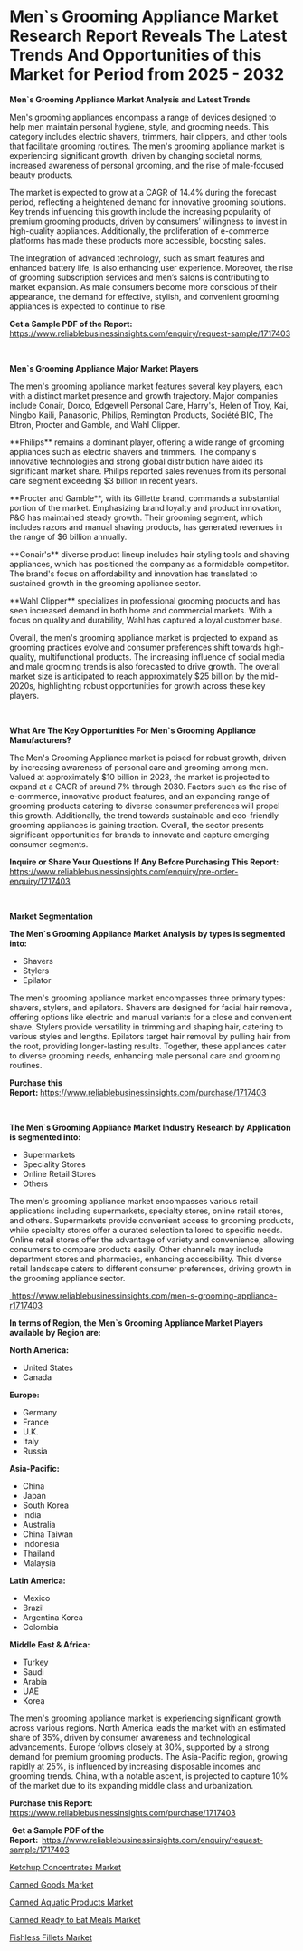 <p><h1>Men`s Grooming Appliance Market Research Report Reveals The Latest Trends And Opportunities of this Market for Period from 2025 - 2032</h1></p><p><strong>Men`s Grooming Appliance Market Analysis and Latest Trends</strong></p>
<p><p>Men's grooming appliances encompass a range of devices designed to help men maintain personal hygiene, style, and grooming needs. This category includes electric shavers, trimmers, hair clippers, and other tools that facilitate grooming routines. The men's grooming appliance market is experiencing significant growth, driven by changing societal norms, increased awareness of personal grooming, and the rise of male-focused beauty products.</p><p>The market is expected to grow at a CAGR of 14.4% during the forecast period, reflecting a heightened demand for innovative grooming solutions. Key trends influencing this growth include the increasing popularity of premium grooming products, driven by consumers’ willingness to invest in high-quality appliances. Additionally, the proliferation of e-commerce platforms has made these products more accessible, boosting sales. </p><p>The integration of advanced technology, such as smart features and enhanced battery life, is also enhancing user experience. Moreover, the rise of grooming subscription services and men’s salons is contributing to market expansion. As male consumers become more conscious of their appearance, the demand for effective, stylish, and convenient grooming appliances is expected to continue to rise.</p></p>
<p><strong>Get a Sample PDF of the Report:&nbsp;</strong> <a href="https://www.reliablebusinessinsights.com/enquiry/request-sample/1717403?utm_campaign=75&utm_medium=2&utm_source=Github&utm_content=ia&utm_term=25032025&utm_id=mens-grooming-appliance">https://www.reliablebusinessinsights.com/enquiry/request-sample/1717403</a></p>
<p>&nbsp;</p>
<p><strong>Men`s Grooming Appliance Major Market Players</strong></p>
<p><p>The men's grooming appliance market features several key players, each with a distinct market presence and growth trajectory. Major companies include Conair, Dorco, Edgewell Personal Care, Harry's, Helen of Troy, Kai, Ningbo Kaili, Panasonic, Philips, Remington Products, Société BIC, The Eltron, Procter and Gamble, and Wahl Clipper.</p><p>**Philips** remains a dominant player, offering a wide range of grooming appliances such as electric shavers and trimmers. The company's innovative technologies and strong global distribution have aided its significant market share. Philips reported sales revenues from its personal care segment exceeding $3 billion in recent years.</p><p>**Procter and Gamble**, with its Gillette brand, commands a substantial portion of the market. Emphasizing brand loyalty and product innovation, P&G has maintained steady growth. Their grooming segment, which includes razors and manual shaving products, has generated revenues in the range of $6 billion annually.</p><p>**Conair's** diverse product lineup includes hair styling tools and shaving appliances, which has positioned the company as a formidable competitor. The brand's focus on affordability and innovation has translated to sustained growth in the grooming appliance sector.</p><p>**Wahl Clipper** specializes in professional grooming products and has seen increased demand in both home and commercial markets. With a focus on quality and durability, Wahl has captured a loyal customer base.</p><p>Overall, the men's grooming appliance market is projected to expand as grooming practices evolve and consumer preferences shift towards high-quality, multifunctional products. The increasing influence of social media and male grooming trends is also forecasted to drive growth. The overall market size is anticipated to reach approximately $25 billion by the mid-2020s, highlighting robust opportunities for growth across these key players.</p></p>
<p>&nbsp;</p>
<p><strong>What Are The Key Opportunities For Men`s Grooming Appliance Manufacturers?</strong></p>
<p><p>The Men's Grooming Appliance market is poised for robust growth, driven by increasing awareness of personal care and grooming among men. Valued at approximately $10 billion in 2023, the market is projected to expand at a CAGR of around 7% through 2030. Factors such as the rise of e-commerce, innovative product features, and an expanding range of grooming products catering to diverse consumer preferences will propel this growth. Additionally, the trend towards sustainable and eco-friendly grooming appliances is gaining traction. Overall, the sector presents significant opportunities for brands to innovate and capture emerging consumer segments.</p></p>
<p><strong>Inquire or Share Your Questions If Any Before Purchasing This Report:</strong> <a href="https://www.reliablebusinessinsights.com/enquiry/pre-order-enquiry/1717403?utm_campaign=75&utm_medium=2&utm_source=Github&utm_content=ia&utm_term=25032025&utm_id=mens-grooming-appliance">https://www.reliablebusinessinsights.com/enquiry/pre-order-enquiry/1717403</a></p>
<p>&nbsp;</p>
<p><strong>Market Segmentation</strong></p>
<p><strong>The Men`s Grooming Appliance Market Analysis by types is segmented into:</strong></p>
<p><ul><li>Shavers</li><li>Stylers</li><li>Epilator</li></ul></p>
<p><p>The men's grooming appliance market encompasses three primary types: shavers, stylers, and epilators. Shavers are designed for facial hair removal, offering options like electric and manual variants for a close and convenient shave. Stylers provide versatility in trimming and shaping hair, catering to various styles and lengths. Epilators target hair removal by pulling hair from the root, providing longer-lasting results. Together, these appliances cater to diverse grooming needs, enhancing male personal care and grooming routines.</p></p>
<p><strong>Purchase this Report:&nbsp;</strong><a href="https://www.reliablebusinessinsights.com/purchase/1717403?utm_campaign=75&utm_medium=2&utm_source=Github&utm_content=ia&utm_term=25032025&utm_id=mens-grooming-appliance">https://www.reliablebusinessinsights.com/purchase/1717403</a></p>
<p>&nbsp;</p>
<p><strong>The Men`s Grooming Appliance Market Industry Research by Application is segmented into:</strong></p>
<p><ul><li>Supermarkets</li><li>Speciality Stores</li><li>Online Retail Stores</li><li>Others</li></ul></p>
<p><p>The men's grooming appliance market encompasses various retail applications including supermarkets, specialty stores, online retail stores, and others. Supermarkets provide convenient access to grooming products, while specialty stores offer a curated selection tailored to specific needs. Online retail stores offer the advantage of variety and convenience, allowing consumers to compare products easily. Other channels may include department stores and pharmacies, enhancing accessibility. This diverse retail landscape caters to different consumer preferences, driving growth in the grooming appliance sector.</p></p>
<p><a href="https://www.reliablebusinessinsights.com/men-s-grooming-appliance-r1717403?utm_campaign=75&utm_medium=2&utm_source=Github&utm_content=ia&utm_term=25032025&utm_id=mens-grooming-appliance">&nbsp;https://www.reliablebusinessinsights.com/men-s-grooming-appliance-r1717403</a></p>
<p><strong>In terms of Region, the Men`s Grooming Appliance Market Players available by Region are:</strong></p>
<p>
    <p> <strong> North America: </strong>
        <ul>
            <li>United States</li>
            <li>Canada</li>
        </ul>
        </p> 
    <p> <strong> Europe: </strong>
        <ul>
            <li>Germany</li>
            <li>France</li>
            <li>U.K.</li>
            <li>Italy</li>
            <li>Russia</li>
        </ul>
        </p> 
    <p> <strong> Asia-Pacific: </strong>
        <ul>
            <li>China</li>
            <li>Japan</li>
            <li>South Korea</li>
            <li>India</li>
            <li>Australia</li>
            <li>China Taiwan</li>
            <li>Indonesia</li>
            <li>Thailand</li>
            <li>Malaysia</li>
        </ul>
        </p> 
    <p> <strong> Latin America: </strong>
        <ul>
            <li>Mexico</li>
            <li>Brazil</li>
            <li>Argentina Korea</li>
            <li>Colombia</li>
        </ul>
        </p> 
    <p> <strong> Middle East & Africa: </strong>
        <ul>
            <li>Turkey</li>
            <li>Saudi</li>
            <li>Arabia</li>
            <li>UAE</li>
            <li>Korea</li>
        </ul>
    </p>
    </p>
<p><p>The men's grooming appliance market is experiencing significant growth across various regions. North America leads the market with an estimated share of 35%, driven by consumer awareness and technological advancements. Europe follows closely at 30%, supported by a strong demand for premium grooming products. The Asia-Pacific region, growing rapidly at 25%, is influenced by increasing disposable incomes and grooming trends. China, with a notable ascent, is projected to capture 10% of the market due to its expanding middle class and urbanization.</p></p>
<p><strong>Purchase this Report: </strong><a href="https://www.reliablebusinessinsights.com/purchase/1717403?utm_campaign=75&utm_medium=2&utm_source=Github&utm_content=ia&utm_term=25032025&utm_id=mens-grooming-appliance">https://www.reliablebusinessinsights.com/purchase/1717403</a></p>
<p>&nbsp;<strong>Get a Sample PDF of the Report:&nbsp;&nbsp;</strong><a href="https://www.reliablebusinessinsights.com/enquiry/request-sample/1717403?utm_campaign=75&utm_medium=2&utm_source=Github&utm_content=ia&utm_term=25032025&utm_id=mens-grooming-appliance">https://www.reliablebusinessinsights.com/enquiry/request-sample/1717403</a></p>
<p><strong></strong></p>
<p><p><a href="https://github.com/cernkomlkawi/Market-Research-Report-List-1/blob/main/ketchup-concentrates-market.md?utm_campaign=75&utm_medium=2&utm_source=Github&utm_content=ia&utm_term=25032025&utm_id=mens-grooming-appliance">Ketchup Concentrates Market</a></p><p><a href="https://github.com/abuegalawixo/Market-Research-Report-List-1/blob/main/canned-goods-market.md?utm_campaign=75&utm_medium=2&utm_source=Github&utm_content=ia&utm_term=25032025&utm_id=mens-grooming-appliance">Canned Goods Market</a></p><p><a href="https://github.com/boonegoicks7/Market-Research-Report-List-1/blob/main/canned-aquatic-products-market.md?utm_campaign=75&utm_medium=2&utm_source=Github&utm_content=ia&utm_term=25032025&utm_id=mens-grooming-appliance">Canned Aquatic Products Market</a></p><p><a href="https://github.com/gavalegeyndt26/Market-Research-Report-List-1/blob/main/canned-ready-to-eat-meals-market.md?utm_campaign=75&utm_medium=2&utm_source=Github&utm_content=ia&utm_term=25032025&utm_id=mens-grooming-appliance">Canned Ready to Eat Meals Market</a></p><p><a href="https://github.com/kavechoxo/Market-Research-Report-List-1/blob/main/fishless-fillets-market.md?utm_campaign=75&utm_medium=2&utm_source=Github&utm_content=ia&utm_term=25032025&utm_id=mens-grooming-appliance">Fishless Fillets Market</a></p></p>